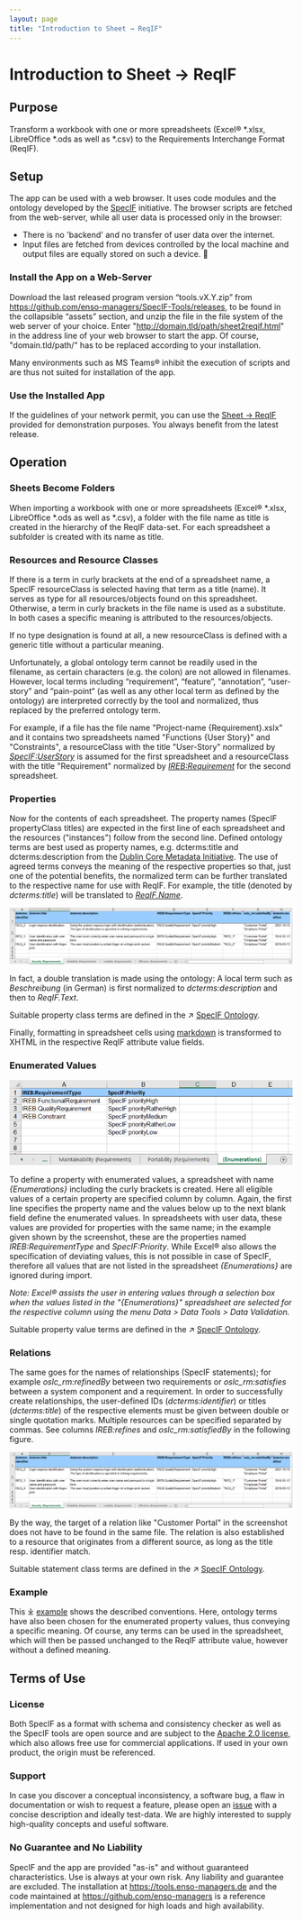 ```yaml
---
layout: page
title: "Introduction to Sheet → ReqIF"
---
```


# Introduction to Sheet → ReqIF

## Purpose

Transform a workbook with one or more spreadsheets (Excel® *.xlsx, LibreOffice *.ods as well as *.csv) to the Requirements Interchange Format (ReqIF).


## Setup

The app can be used with a web browser. It uses code modules and the ontology developed by the <a href="https://specif.de" target="_blank">SpecIF</a> initiative.
The browser scripts are fetched from the web-server, while all user data is processed only in the browser: 
- There is no 'backend' and no transfer of user data over the internet. 
- Input files are fetched from devices controlled by the local machine and output files are equally stored on such a device. 


### Install the App on a Web-Server

Download the last released program version “tools.vX.Y.zip” from 
<a href="https://github.com/enso-managers/SpecIF-Tools/releases" target="_blank">https://github.com/enso-managers/SpecIF-Tools/releases</a>, 
to be found in the collapsible “assets” section, and unzip the file in the file system of the web server of your choice. 
Enter "http://domain.tld/path/sheet2reqif.html" in the address line of your web browser to start the app. 
Of course, "domain.tld/path/" has to be replaced according to your installation.

Many environments such as MS Teams® inhibit the execution of scripts and are thus not suited for installation of the app.


### Use the Installed App

If the guidelines of your network permit, you can use the <a href="https://tools.enso-managers.de/sheet2reqif.html" target="_blank">Sheet → ReqIF</a> 
provided for demonstration purposes. 
You always benefit from the latest release.


## Operation

### Sheets Become Folders

When importing a workbook with one or more spreadsheets (Excel® *.xlsx, LibreOffice *.ods as well as *.csv), 
a folder with the file name as title is created in the hierarchy of the ReqIF data-set. 
For each spreadsheet a subfolder is created with its name as title. 

### Resources and Resource Classes

If there is a term in curly brackets at the end of a spreadsheet name, a SpecIF resourceClass is selected
having that term as a title (name). It serves as type for all resources/objects found on this spreadsheet. 
Otherwise, a term in curly brackets in the file name is used as a substitute. 
In both cases a specific meaning is attributed to the resources/objects. 

If no type designation is found at all, a new resourceClass is defined with a generic title without a particular meaning.

Unfortunately, a global ontology term cannot be readily used in the filename, 
as certain characters (e.g. the colon) are not allowed in filenames. 
However, local terms including “requirement”, “feature”, “annotation”, “user-story” and “pain-point“ 
(as well as any other local term as defined by the ontology) are interpreted correctly 
by the tool and normalized, thus replaced by the preferred ontology term.

For example, if a  file has the file name "Project-name {Requirement}.xslx" and it contains two spreadsheets 
named "Functions {User Story}" and "Constraints", 
a resourceClass with the title "User-Story" normalized by 
<a href="https://specif.de/apps/view.html#import=https://specif.de/v1.1/Ontology.specif;view=doc;node=N-QacIoFiQ3a268UVZO9mHsqqrwdo" target="_blank">_SpecIF:UserStory_</a> 
is assumed for the first spreadsheet and 
a resourceClass with the title "Requirement" normalized by 
<a href="https://specif.de/apps/view.html#import=https://specif.de/v1.1/Ontology.specif;view=doc;node=N-JissrCtZ51CD04LeneSqolLFJpA" target="_blank">_IREB:Requirement_</a> 
for the second spreadsheet.

### Properties

Now for the contents of each spreadsheet. The property names (SpecIF propertyClass titles) are expected in 
the first line of each spreadsheet and the resources ("instances") follow from the second line. 
Defined ontology terms are best used as property names, e.g. dcterms:title and dcterms:description from 
the <a href="https://www.dublincore.org/" target="_blank">Dublin Core Metadata Initiative</a>. 
The use of agreed terms conveys the meaning of the respective properties so that, just one of the potential benefits, 
the normalized term can be further translated to the respective name for use with ReqIF.
For example, the title (denoted by _dcterms:title_) will be translated to 
<a href="https://specif.de/apps/view.html#import=https://specif.de/v1.1/Ontology.specif;view=doc;node=N-JissrCtZ51CD04LeneSqolLFJpA" target="_blank">_ReqIF.Name_</a>.

<img src="./images/04_sheet-column-headers_EN.png" alt="Sheet Column Headers"/>

In fact, a double translation is made using the ontology: A local term such as _Beschreibung_ (in German) is
first normalized to _dcterms:description_ and then to _ReqIF.Text_.

Suitable property class terms are defined in the 
&#x2197;&#xA0;<a href="https://specif.de/apps/view.html#import=https://specif.de/v1.1/Ontology.specif;view=doc;node=N-jjppr4nnS6XU1Hi711qS3mXA1Cc" target="_blank">SpecIF Ontology</a>.

Finally, formatting in spreadsheet cells using <a href="https://www.markdownguide.org/cheat-sheet/" target="_blank">markdown</a> 
is transformed to XHTML in the respective ReqIF attribute value fields.

### Enumerated Values

<img class="my-align-right size-60" src="./images/05_sheet_enumerations_EN.png" alt="Sheet Enumerations"/>

To define a property with enumerated values, a spreadsheet with name _{Enumerations}_ including the curly brackets is created. 
Here all eligible values of a certain property are specified column by column. 
Again, the first line specifies the property name and the values below up to the next blank field define the enumerated values. 
In spreadsheets with user data, these values are provided for properties with the same name; 
in the example given shown by the screenshot, these are the properties named _IREB:RequirementType_ and _SpecIF:Priority_. 
While Excel® also allows the specification of deviating values, this is not possible in case of SpecIF, therefore all values 
that are not listed in the spreadsheet _{Enumerations}_ are ignored during import.

_Note: Excel® assists the user in entering values through a selection box when the values listed in the "{Enumerations}" 
spreadsheet are selected for the respective column using the menu Data > Data Tools > Data Validation._

Suitable property value terms are defined in the 
&#x2197;&#xA0;<a href="https://specif.de/apps/view.html#import=https://specif.de/v1.1/Ontology.specif;view=doc;node=N-GXf6xVO7XO5ciMypRwD5WDR6DHR" target="_blank">SpecIF Ontology</a>.

### Relations

The same goes for the names of relationships (SpecIF statements); for example _oslc_rm:refinedBy_ between two requirements 
or _oslc_rm:satisfies_ between a system component and a requirement. In order to successfully create relationships, 
the user-defined IDs (_dcterms:identifier_) or titles (_dcterms:title_) of the respective elements must be given 
between double or single quotation marks. Multiple resources can be specified separated by commas. 
See columns _IREB:refines_ and _oslc_rm:satisfiedBy_ in the following figure.

<img src="./images/04_sheet-column-headers_EN.png" alt="Sheet Column Headers"/>

By the way, the target of a relation like "Customer Portal" in the screenshot does not have to be found in the same file. 
The relation is also established to a resource that originates from a different source, as long as the title resp. identifier match.

Suitable statement class terms are defined in the 
&#x2197;&#xA0;<a href="https://specif.de/apps/view.html#import=https://specif.de/v1.1/Ontology.specif;view=doc;node=N-blM4lfyHM55YlbfBZ3NWj4SYwa3" target="_blank">SpecIF Ontology</a>.

### Example

This &#x2913;&#xA0;<a href="./examples/Example%20Telephone-Connection-Request%20{Requirements}.xlsx" target="_blank">example</a> 
shows the described conventions. Here, ontology terms have also been chosen for the enumerated property values, thus conveying a specific meaning.
Of course, any terms can be used in the spreadsheet, which will then be passed unchanged to the ReqIF attribute value, however without a defined meaning.


## Terms of Use

### License

Both SpecIF as a format with schema and consistency checker as well as the SpecIF tools are open source and are subject to 
the <a href="https://github.com/GfSE/SpecIF/blob/master/LICENSE" target="_blank">Apache 2.0 license</a>, 
which also allows free use for commercial applications. If used in your own product, the origin must be referenced.

### Support

In case you discover a conceptual inconsistency, a software bug, a flaw in documentation or wish to request a feature,
please open an <a href="https://github.com/enso-managers/SpecIF-Tools/issues" target="_blank">issue</a>
with a concise description and ideally test-data.
We are highly interested to supply high-quality concepts and useful software.

### No Guarantee and No Liability

SpecIF and the app are provided "as-is" and without guaranteed characteristics. 
Use is always at your own risk. Any liability and guarantee are excluded. 
The installation at <a href="https://tools.enso-managers.de" target="_blank">https://tools.enso-managers.de</a> and the code maintained 
at <a href="https://github.com/enso-managers" target="_blank">https://github.com/enso-managers</a> is a reference implementation 
and not designed for high loads and high availability.

<!-- link template <a href="" target="_blank"></a> -->
